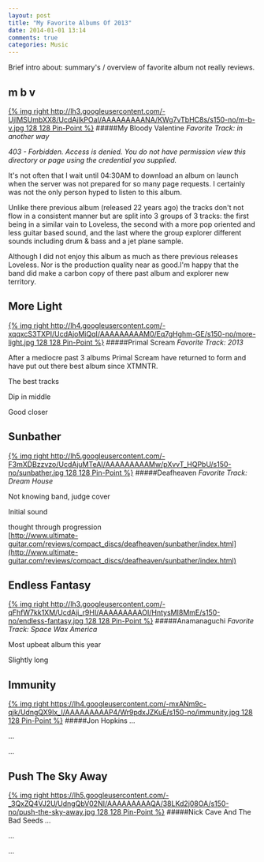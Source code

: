 ```yaml
---
layout: post
title: "My Favorite Albums Of 2013"
date: 2014-01-01 13:14
comments: true
categories: Music
---
```

Brief intro about: summary's / overview of favorite album not really reviews.

m b v
-----
[{% img right http://lh3.googleusercontent.com/-UjlMSUmbXX8/UcdAjlkPOaI/AAAAAAAAANA/KWg7vTbHC8s/s150-no/m-b-v.jpg 128 128 Pin-Point %}](http://www.google.com/search?q=my%20bloody%20valentine%20mbv)
#####My Bloody Valentine
*Favorite Track: in another way*

*403 - Forbidden. Access is denied. You do not have permission  view this directory or page using the credential you supplied.*

It's not often that I wait until 04:30AM to download an album on launch when the server was not prepared for so many page requests. I certainly was not the only person hyped to listen to this album.

Unlike there previous album (released 22 years ago) the tracks don't not flow in a consistent manner but are split into 3 groups of 3 tracks: the first being in a similar vain to Loveless, the second with a more pop oriented and less guitar based sound, and the last where the group explorer different sounds including drum & bass and a jet plane sample.

Although I did not enjoy this album as much as there previous releases Loveless. Nor is the production quality near as good.I'm happy that the band did make a carbon copy of there past album and explorer new territory.



More Light
----------
[{% img right http://lh4.googleusercontent.com/-xqqxcS3TXPI/UcdAjoMiQqI/AAAAAAAAAM0/Eq7gHghm-GE/s150-no/more-light.jpg 128 128 Pin-Point %}](/assets/images/posts/frogos-trial-scheme/pin-point.jpg)
#####Primal Scream
*Favorite Track: 2013*

After a mediocre past 3 albums Primal Scream have returned to form and have put out there best album since XTMNTR.

The best tracks 

Dip in middle

Good closer



Sunbather
---------
[{% img right http://lh5.googleusercontent.com/-F3mXDBzzvzo/UcdAjuMTeAI/AAAAAAAAAMw/pXvvT_HQPbU/s150-no/sunbather.jpg 128 128 Pin-Point %}](/assets/images/posts/frogos-trial-scheme/pin-point.jpg)
#####Deafheaven
*Favorite Track: Dream House*

Not knowing band, judge cover

Initial sound

thought through progression  
[http://www.ultimate-guitar.com/reviews/compact_discs/deafheaven/sunbather/index.html](http://www.ultimate-guitar.com/reviews/compact_discs/deafheaven/sunbather/index.html)



Endless Fantasy
---------------
[{% img right http://lh3.googleusercontent.com/-qFhfW7kk1XM/UcdAji_r9HI/AAAAAAAAAOI/HntysMI8MmE/s150-no/endless-fantasy.jpg 128 128 Pin-Point %}](/assets/images/posts/frogos-trial-scheme/pin-point.jpg)
#####Anamanaguchi
*Favorite Track: Space Wax America*

Most upbeat album this year

Slightly long



Immunity
--------
[{% img right https://lh4.googleusercontent.com/-mxANm9c-qjk/UdngQX9lx_I/AAAAAAAAAP4/Wr9pdxJZKuE/s150-no/immunity.jpg 128 128 Pin-Point %}](/assets/images/posts/frogos-trial-scheme/pin-point.jpg)
#####Jon Hopkins
*...*

...

...



Push The Sky Away
-----------------
[{% img right https://lh5.googleusercontent.com/-_3QxZQ4VJ2U/UdngQbV02NI/AAAAAAAAAQA/38LKd2j08OA/s150-no/push-the-sky-away.jpg 128 128 Pin-Point %}](/assets/images/posts/frogos-trial-scheme/pin-point.jpg)
#####Nick Cave And The Bad Seeds
*...*

...

...
